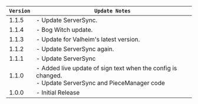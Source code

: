 | `Version` | `Update Notes`                                                                                               |
|-----------|--------------------------------------------------------------------------------------------------------------|
| 1.1.5     | - Update ServerSync.                                                                                         |
| 1.1.4     | - Bog Witch update.                                                                                          |
| 1.1.3     | - Update for Valheim's latest version.                                                                       |
| 1.1.2     | - Update ServerSync again.                                                                                   |
| 1.1.1     | - Update ServerSync                                                                                          |
| 1.1.0     | -  Added live update of sign text when the config is changed.<br/> - Update ServerSync and PieceManager code |
| 1.0.0     | - Initial Release                                                                                            |